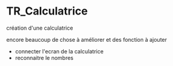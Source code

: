 # TR_Calculatrice
création d'une calculatrice 

encore beaucoup de chose à améliorer et des fonction à ajouter
- connecter l'ecran de la calculatrice 
- reconnaitre le nombres
